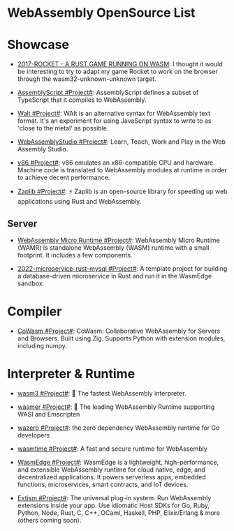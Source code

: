 # WebAssembly OpenSource List

# Showcase

- [2017-ROCKET - A RUST GAME RUNNING ON WASM](https://parg.co/UZJ): I thought it would be interesting to try to adapt my game Rocket to work on the browser through the wasm32-unknown-unknown target.

- [AssemblyScript #Project#](https://github.com/AssemblyScript/prototype): AssemblyScript defines a subset of TypeScript that it compiles to WebAssembly.

- [Walt #Project#](https://github.com/ballercat/walt): WAlt is an alternative syntax for WebAssembly text format. It's an experiment for using JavaScript syntax to write to as 'close to the metal' as possible.

- [WebAssemblyStudio #Project#](https://github.com/wasdk/WebAssemblyStudio): Learn, Teach, Work and Play in the Web Assembly Studio.

- [v86 #Project#](https://github.com/copy/v86): v86 emulates an x86-compatible CPU and hardware. Machine code is translated to WebAssembly modules at runtime in order to achieve decent performance.

- [Zaplib #Project#](https://github.com/Zaplib): ⚡ Zaplib is an open-source library for speeding up web applications using Rust and WebAssembly.

## Server

- [WebAssembly Micro Runtime #Project#](https://github.com/intel/wasm-micro-runtime): WebAssembly Micro Runtime (WAMR) is standalone WebAssembly (WASM) runtime with a small footprint. It includes a few components.

- [2022-microservice-rust-mysql #Project#](https://github.com/second-state/microservice-rust-mysql): A template project for building a database-driven microservice in Rust and run it in the WasmEdge sandbox.

# Compiler

- [CoWasm #Project#](https://github.com/sagemathinc/cowasm): CoWasm: Collaborative WebAssembly for Servers and Browsers. Built using Zig. Supports Python with extension modules, including numpy.

# Interpreter & Runtime

- [wasm3 #Project#](https://github.com/wasm3/wasm3): 🚀 The fastest WebAssembly interpreter.

- [wasmer #Project#](https://github.com/wasmerio/wasmer): 🚀 The leading WebAssembly Runtime supporting WASI and Emscripten

- [wazero #Project#](https://github.com/tetratelabs/wazero): the zero dependency WebAssembly runtime for Go developers

- [wasmtime #Project#](https://github.com/bytecodealliance/wasmtime): A fast and secure runtime for WebAssembly

- [WasmEdge #Project#](https://github.com/WasmEdge/WasmEdge): WasmEdge is a lightweight, high-performance, and extensible WebAssembly runtime for cloud native, edge, and decentralized applications. It powers serverless apps, embedded functions, microservices, smart contracts, and IoT devices.

- [Extism #Project#](https://github.com/extism/extism): The universal plug-in system. Run WebAssembly extensions inside your app. Use idiomatic Host SDKs for Go, Ruby, Python, Node, Rust, C, C++, OCaml, Haskell, PHP, Elixir/Erlang & more (others coming soon).
